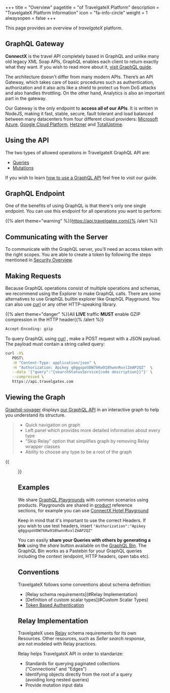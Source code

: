 +++
title = "Overview"
pagetitle = "of TravelgateX Platform"
description = "TravelgateX Platform Information"
icon = "fa-info-circle"
weight = 1
alwaysopen = false
+++

This page provides an overview of _travelgateX_ platform.

## GraphQL Gateway

**ConnectX** is the travel API completely based in GraphQL and unlike many old legacy XML Soap APIs, GraphQL enables each client to return exactly what they want. If you wish to read more about it, [visit GraphQL guide](/learning-graphql/overview/#graphql-at-travelgatex).

The architecture doesn't differ from many modern APIs. There’s an API Gateway, which takes care of basic procedures such as authentication, authorization and it also acts like a shield to protect us from DoS attacks and also handles throttling. On the other hand, Analytics is also an important part in the gateway. 

Our Gateway is the only endpoint to **access all of our APIs**. It is written in NodeJS, making it fast, stable, secure, fault tolerant and load balanced between many datacenters from four different cloud providers: [Microsoft Azure](https://azure.microsoft.com/), [Google Cloud Platform](https://cloud.google.com/), [Hetzner](https://www.hetzner.de/) and [TotalUptime](http://totaluptime.com/).

## Using the API

The two types of allowed operations in TravelgateX GraphQL API are:

* [Queries](http://graphql.org/learn/queries/)
* [Mutations](http://graphql.org/learn/queries/)

If you wish to learn [how to use a GraphQL API](http://docs.travelgatex.com/learning-graphql/) feel free to visit our guide.

## GraphQL Endpoint

One of the benefits of using GraphQL is that there's only one single endpoint. You can use this endpoint for all operations you want to perform: 

{{% alert theme="warning" %}}https://api.travelgatex.com{{% /alert %}} 

## Communicating with the Server

To communicate with the GraphQL server, you'll need an access token with the right scopes. You are able to create a token by following the steps mentioned in [Security Overview](/travelgatex/security/overview).

## Making Requests

Because GraphQL operations consist of multiple operations and schemas, we recommend using the Explorer to make GraphQL calls. There are some alternatives to use GraphQL builtin explorer like GraphQL Playground. You can also use <a href="https://curl.haxx.se" target="_blank">curl</a> or any other HTTP-speaking library.

{{% alert theme="danger" %}}All **LIVE** traffic **MUST** enable GZIP compression in the HTTP header{{% /alert %}} 

```html
Accept-Encoding: gzip
```

To query GraphQL using <a href="https://curl.haxx.se" target="_blank">curl</a> , make a POST request with a JSON payload. The payload must contain a string called query:

```bash
curl -X\
   POST\
   -H "Content-Type: application/json" \
   -H "Authorization: Apikey q8ggxpoVDW76Kw918hwnnRvxlZmAP2QZ"  \
   --data '{"query":"{searchStatusService{code description}}"}' \
   --compressed \
   https://api.travelgatex.com
```

## Viewing the Graph

[Graphql-voyager](https://api.travelgatex.com/voyager) displays [our GraphQL API](https://api.travelgatex.com) in an interactive graph to help you understand its structure.

> * Quick navigation on graph
> * Left panel which provides more detailed information about every type
> * "Skip Relay" option that simplifies graph by removing Relay wrapper classes
> * Ability to choose any type to be a root of the graph

{{<figure src="/images/voyager.gif" link="https://api.travelgatex.com/voyager"  alt="TravelgateX Schema Documentation">}}


## Examples

We share [GraphQL Playgrounds](https://github.com/graphcool/graphql-playground) with common scenarios using products.
Playgrounds are shared in [product](/product/) reference sections, for example you can use [ConnectX Hotel Playground](https://graphqlbin.com/JYRtB)

Keep in mind that it's important to use the correct Headers. If you wish to use test headers, insert `"Authorization":"Apikey q8ggxpoVDW76Kw918hwnnRvxlZmAP2QZ"`

You can easily **share your Queries with others by generating a link** using the _share_ button available on the [GraphQL Bin](https://github.com/graphcool/graphql-playground#how-does-graphql-bin-work). The GraphQL Bin works as a Pastebin for your GraphQL queries including the context (endpoint, HTTP headers, open tabs etc).

## Conventions

TravelgateX follows some conventions about schema definition:

* [Relay schema requirements](#Relay Implementation)
* [Definition of custom scalar types](#Custom Scalar Types)
* [Token Based Authentication](/getting-started/security/#Authentication)

## Relay Implementation

TravelgateX uses [Relay](https://facebook.github.io/relay/) schema requirements for its own Resources. Other resources, such as _Seller search response_, are not modeled with Relay practices.

Relay helps TravelgateX API in order to standarize:

* Standards for querying paginated collections ("Connections" and "Edges")
* Identifying objects directly from the root of a query (avoiding long nested queries)
* Provide mutation input data
